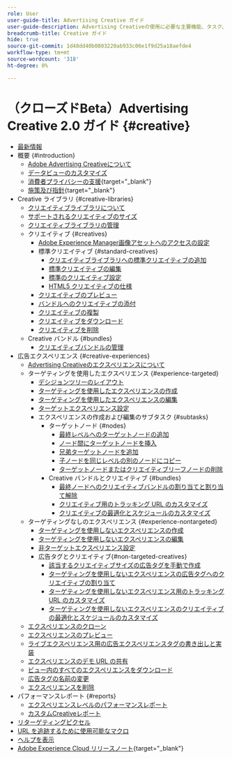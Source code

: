 ```yaml
---
role: User
user-guide-title: Advertising Creative ガイド
user-guide-description: Advertising Creativeの使用に必要な主要機能、タスク、設定およびその他のリソースについて説明します。
breadcrumb-title: Creative ガイド
hide: true
source-git-commit: 1d48dd40b0803220ab933c06e1f9d25a18aefde4
workflow-type: tm+mt
source-wordcount: '318'
ht-degree: 0%

---
```



# （クローズドBeta）Advertising Creative 2.0 ガイド {#creative}

+ [最新情報](/help/creative/home.md)
+ 概要 {#introduction}
   + [Adobe Advertising Creativeについて](/help/creative/introduction/creative-about.md)
   + [データビューのカスタマイズ](/help/creative/introduction/customize-data-views.md)
   + [ 消費者プライバシーの支援](https://experienceleague.adobe.com/docs/advertising/privacy/home.html?lang=ja){target="_blank"}<!-- This is a duplicate link to this file, so using an absolute link here instead of a relative link. Github doesn't allow duplicate links via relative links. -->
   + [ 施策及び指針](https://experienceleague.adobe.com/docs/advertising/privacy/home.html?lang=ja){target="_blank"}<!-- This is a duplicate link to this file, so using an absolute link here instead of a relative link. Github doesn't allow duplicate links via relative links. -->
+ Creative ライブラリ {#creative-libraries}
   + [クリエイティブライブラリについて](/help/creative/creative-libraries/creative-libraries-about.md)
   + [サポートされるクリエイティブのサイズ](/help/creative/creative-libraries/creative-sizes.md)
   + [クリエイティブライブラリの管理](/help/creative/creative-libraries/creative-library-manage.md)
   + クリエイティブ {#creatives}
      + [Adobe Experience Manager画像アセットへのアクセスの設定](/help/creative/creative-libraries/aem-assets-configure.md)
      + 標準クリエイティブ {#standard-creatives}
         + [クリエイティブライブラリへの標準クリエイティブの追加](/help/creative/creative-libraries/creative-add-standard.md)
         + [標準クリエイティブの編集](/help/creative/creative-libraries/creative-edit-standard.md)
         + [標準のクリエイティブ設定](/help/creative/creative-libraries/creative-settings-standard.md)
         + [HTML5 クリエイティブの仕様](/help/creative/creative-libraries/html5-creative-specification.md)
      + [クリエイティブのプレビュー](/help/creative/creative-libraries/creative-preview.md)
      + [バンドルへのクリエイティブの添付](/help/creative/creative-libraries/creative-attach-detach-bundles.md)
      + [クリエイティブの複製](/help/creative/creative-libraries/creative-duplicate.md)
      + [クリエイティブをダウンロード](/help/creative/creative-libraries/creative-download.md)
      + [クリエイティブを削除](/help/creative/creative-libraries/creative-delete.md)
   + Creative バンドル {#bundles}
      + [クリエイティブバンドルの管理](/help/creative/creative-libraries/bundle-manage.md)
+ 広告エクスペリエンス {#creative-experiences}
   + [Advertising Creativeのエクスペリエンスについて](/help/creative/experiences/experience-about.md)
   + ターゲティングを使用したエクスペリエンス {#experience-targeted}
      + [デシジョンツリーのレイアウト](/help/creative/experiences/experience-decision-tree.md)
      + [ターゲティングを使用したエクスペリエンスの作成](/help/creative/experiences/experience-create-targeting.md)
      + [ターゲティングを使用したエクスペリエンスの編集](/help/creative/experiences/experience-edit-targeting.md)
      + [ターゲットエクスペリエンス設定](/help/creative/experiences/experience-settings-targeting.md)
      + エクスペリエンスの作成および編集のサブタスク {#subtasks}
         + ターゲットノード {#nodes}
            + [最終レベルへのターゲットノードの追加](/help/creative/experiences/experience-target-node-add-final.md)
            + [ノード間にターゲットノードを挿入](/help/creative/experiences/experience-target-node-add-inner.md)
            + [兄弟ターゲットノードを追加](/help/creative/experiences/experience-target-node-add-sibling.md)
            + [子ノードを同じレベルの別のノードにコピー](/help/creative/experiences/experience-target-node-copy.md)
            + [ターゲットノードまたはクリエイティブリーフノードの削除](/help/creative/experiences/experience-target-node-delete.md)
         + Creative バンドルとクリエイティブ {#bundles}
            + [最終ノードへのクリエイティブバンドルの割り当てと割り当て解除](/help/creative/experiences/experience-assign-creative-bundles.md)
            + [クリエイティブ用のトラッキング URL のカスタマイズ](/help/creative/experiences/experience-tracking-urls-targeting.md)
            + [クリエイティブの最適化とスケジュールのカスタマイズ](/help/creative/experiences/experience-optimization-scheduling-targeting.md)
   + ターゲティングなしのエクスペリエンス {#experience-nontargeted}
      + [ターゲティングを使用しないエクスペリエンスの作成](/help/creative/experiences/experience-create-no-targeting.md)
      + [ターゲティングを使用しないエクスペリエンスの編集](/help/creative/experiences/experience-edit-no-targeting.md)
      + [非ターゲットエクスペリエンス設定](/help/creative/experiences/experience-settings-no-targeting.md)
      + 広告タグとクリエイティブ{#non-targeted-creatives}
         + [該当するクリエイティブサイズの広告タグを手動で作成](/help/creative/experiences/experience-tag-create-manually.md)
         + [ターゲティングを使用しないエクスペリエンスの広告タグへのクリエイティブの割り当て](/help/creative/experiences/experience-tag-assign-creatives.md)
         + [ターゲティングを使用しないエクスペリエンス用のトラッキング URL のカスタマイズ](/help/creative/experiences/experience-tracking-urls-no-targeting.md)
         + [ターゲティングを使用しないエクスペリエンスのクリエイティブの最適化とスケジュールのカスタマイズ](/help/creative/experiences/experience-optimization-scheduling-no-targeting.md)
   + [エクスペリエンスのクローン](/help/creative/experiences/experience-clone.md)
   + [エクスペリエンスのプレビュー](/help/creative/experiences/experience-preview.md)
   + [ライブエクスペリエンス用の広告エクスペリエンスタグの書き出しと実装](/help/creative/experiences/experience-tag-export.md)
   + [エクスペリエンスのデモ URL の共有](/help/creative/experiences/experience-share-demo-url.md)
   + [ビュー内のすべてのエクスペリエンスをダウンロード](/help/creative/experiences/experience-download-view.md)
   + [広告タグの名前の変更](/help/creative/experiences/experience-tag-rename.md)
   + [エクスペリエンスを削除](/help/creative/experiences/experience-delete.md)
+ パフォーマンスレポート {#reports}
   + [エクスペリエンスレベルのパフォーマンスレポート](/help/creative/experiences/experience-performance-details.md)
   + [カスタムCreativeレポート](/help/creative/report-custom-creative.md)
+ [リターゲティングピクセル](/help/creative/pixels/retargeting-pixel-manage.md)
+ [URL を追跡するために使用可能なマクロ](/help/creative/creative-macros.md)
+ [ヘルプを表示](/help/creative/get-help.md)
+ [Adobe Experience Cloud リリースノート](https://experienceleague.adobe.com/docs/release-notes/experience-cloud/current.html?lang=ja){target="_blank"}
